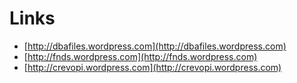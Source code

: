 # Links

* [http://dbafiles.wordpress.com](http://dbafiles.wordpress.com)
* [http://fnds.wordpress.com](http://fnds.wordpress.com)
* [http://crevopi.wordpress.com](http://crevopi.wordpress.com)
